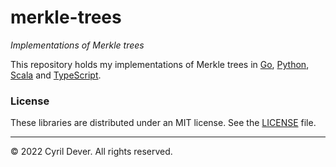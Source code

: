 # merkle-trees
_Implementations of Merkle trees_

This repository holds my implementations of Merkle trees in [Go](packages/go/README.md), [Python](packages/py/README.md), [Scala](packages/scala/README.md) and [TypeScript](packages/ts/README.md).


### License

These libraries are distributed under an MIT license.
See the [LICENSE](LICENSE) file.


<hr />
&copy; 2022 Cyril Dever. All rights reserved.